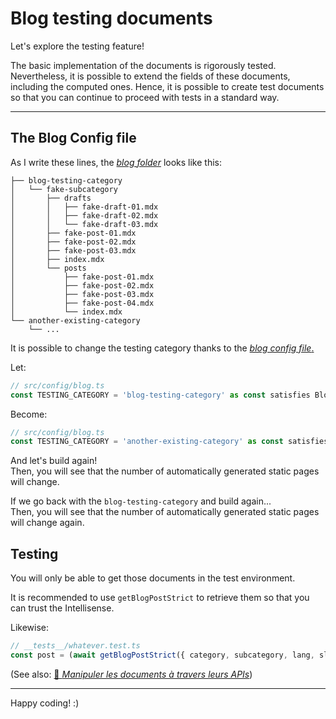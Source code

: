 # Blog testing documents

Let's explore the testing feature!

The basic implementation of the documents is rigorously tested. Nevertheless, it is possible to extend the fields of these documents, including the
computed ones. Hence, it is possible to create test documents so that you can continue to proceed with tests in a standard way.

---

## The Blog Config file

As I write these lines, the [_blog folder_](/content/blog/) looks like this:

```
├── blog-testing-category
│   └── fake-subcategory
│       ├── drafts
│       │   ├── fake-draft-01.mdx
│       │   ├── fake-draft-02.mdx
│       │   └── fake-draft-03.mdx
│       ├── fake-post-01.mdx
│       ├── fake-post-02.mdx
│       ├── fake-post-03.mdx
│       ├── index.mdx
│       └── posts
│           ├── fake-post-01.mdx
│           ├── fake-post-02.mdx
│           ├── fake-post-03.mdx
│           ├── fake-post-04.mdx
│           └── index.mdx
└── another-existing-category
    └── ...
```

It is possible to change the testing category thanks to the [_blog config file_.](/src/config/blog.ts)

Let:

```ts
// src/config/blog.ts
const TESTING_CATEGORY = 'blog-testing-category' as const satisfies BlogCategory;
```

Become:

```ts
// src/config/blog.ts
const TESTING_CATEGORY = 'another-existing-category' as const satisfies BlogCategory;
```

And let's build again!  
Then, you will see that the number of automatically generated static pages will change.

If we go back with the `blog-testing-category` and build again...  
Then, you will see that the number of automatically generated static pages will change again.

## Testing

You will only be able to get those documents in the test environment.

It is recommended to use `getBlogPostStrict` to retrieve them so that you can trust the Intellisense.

Likewise:

```ts
// __tests__/whatever.test.ts
const post = (await getBlogPostStrict({ category, subcategory, lang, slug })) as BlogPostType;
```

(See also: [🥖 _Manipuler les documents à travers leurs APIs_](https://www.youtube.com/watch?v=KuqgybpPrZA))

---

Happy coding! :)
